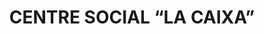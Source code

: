 ---
layout: patrimoni-details
title:  "CENTRE SOCIAL “LA CAIXA”"
alt_title: "Esplai de la Gent Gran"
class: "Edifici"
area: null
protection: null
addition_date: null
cat_code: null
cbp_code: "INV CH04"
image: "Jubilats.jpg"
card: null
collections: ["patrimoni-arquitectonic"]
coordinates:
  - group1:
        - [1.462168960774946, 42.357109937274799]
        - [1.462160904506013, 42.357009692680236]
        - [1.462137659873742, 42.35700938083891]
        - [1.462135803722945, 42.356993222831854]
        - [1.461856474835133, 42.357005608191834]
        - [1.461864924019385, 42.35708972497374]
        - [1.461944568535653, 42.357084117857461]
        - [1.461943231658274, 42.357077424152394]
        - [1.461997273502573, 42.357075923986308]
        - [1.462000809401137, 42.357115469719062]
        - [1.462168960774946, 42.357109937274799]
---